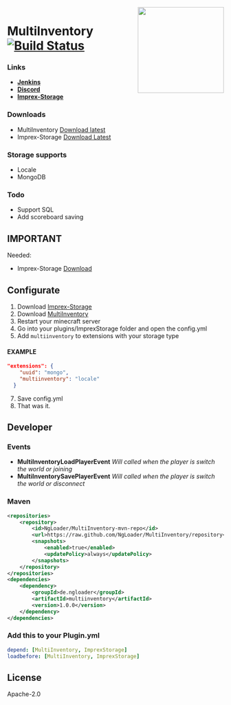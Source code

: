 <img align="right" src="https://avatars1.githubusercontent.com/u/13753840?s=460&v=4" height="200" width="200">

# MultiInventory [![Build Status](https://jenkins.wuffy.eu/buildStatus/icon?job=MultiInventory)](https://wuffy.eu.net/job/MultiInventory/)

### Links
- **[Jenkins](https://jenkins.zockercraft.net/job/MultiInventory/)**
- **[Discord](https://chat.wuffy.eu)**
- **[Imprex-Storage](https://github.com/ImprexLabs/imprex-storage)**

### Downloads
- MultiInventory [Download latest](https://jenkins.zockercraft.net/job/MultiInventory/lastBuild/)
- Imprex-Storage [Download Latest](https://jenkins.wuffy.eu/job/Imprex-Storage/lastBuild/)

### Storage supports
- Locale
- MongoDB

### Todo
- Support SQL
- Add scoreboard saving

## IMPORTANT
Needed:
- Imprex-Storage [Download](https://github.com/ImprexLabs/imprex-storage)

## Configurate
1. Download [Imprex-Storage](https://jenkins.zockercraft.net/job/Imprex-Storage/lastBuild/)
2. Download [MultiInventory](https://jenkins.zockercraft.net/job/MultiInventory/lastBuild/)
3. Restart your minecraft server
4. Go into your plugins/ImprexStorage folder and open the config.yml
5. Add ``multiinventory`` to extensions with your storage type
#### EXAMPLE
```json
"extensions": {
    "uuid": "mongo",
    "multiinventory": "locale"
  }
```
7. Save config.yml
8. That was it.

## Developer

### Events
- **MultiInventoryLoadPlayerEvent** *Will called when the player is switch the world or joining*
- **MultiInventorySavePlayerEvent** *Will called when the player is switch the world or disconnect*

### Maven
```xml
<repositories>
	<repository>
		<id>NgLoader/MultiInventory-mvn-repo</id>
		<url>https://raw.github.com/NgLoader/MultiInventory/repository</url>
		<snapshots>
			<enabled>true</enabled>
			<updatePolicy>always</updatePolicy>
		</snapshots>
	</repository>
</repositories>
<dependencies>
    <dependency>
        <groupId>de.ngloader</groupId>
		<artifactId>multiinventory</artifactId>
		<version>1.0.0</version>
	</dependency>
</dependencies>
```

### Add this to your Plugin.yml
```yml
depend: [MultiInventory, ImprexStorage]
loadbefore: [MultiInventory, ImprexStorage]
```

License
----

Apache-2.0
